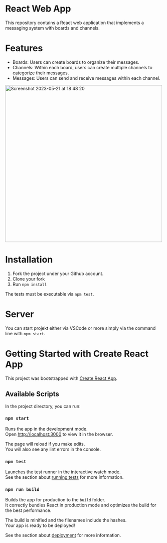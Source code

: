 # React Web App

This repository contains a React web application that implements a messaging system with boards and channels.

# Features

- Boards: Users can create boards to organize their messages.
- Channels: Within each board, users can create multiple channels to categorize their messages.
- Messages: Users can send and receive messages within each channel.
<img width="500" alt="Screenshot 2023-05-21 at 18 48 20" src="https://github.com/khatiazitanishvili/boardApp/assets/115110472/ffea1117-64d5-42e3-9e6f-23a5a5ac2f50">

# Installation
1. Fork the project under your Github account.
2. Clone your fork
3. Run `npm install`

The tests must be executable via `npm test`.

# Server
You can start projekt either via VSCode or more simply via the command line with `npm start`.

# Getting Started with Create React App

This project was bootstrapped with [Create React App](https://github.com/facebook/create-react-app).

## Available Scripts

In the project directory, you can run:

### `npm start`

Runs the app in the development mode.\
Open [http://localhost:3000](http://localhost:3000) to view it in the browser.

The page will reload if you make edits.\
You will also see any lint errors in the console.

### `npm test`

Launches the test runner in the interactive watch mode.\
See the section about [running tests](https://facebook.github.io/create-react-app/docs/running-tests) for more information.

### `npm run build`

Builds the app for production to the `build` folder.\
It correctly bundles React in production mode and optimizes the build for the best performance.

The build is minified and the filenames include the hashes.\
Your app is ready to be deployed!

See the section about [deployment](https://facebook.github.io/create-react-app/docs/deployment) for more information.


